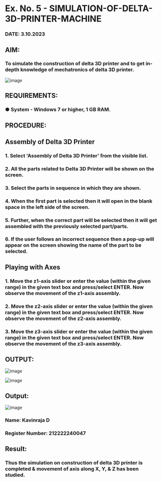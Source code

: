 # Ex. No. 5 - SIMULATION-OF-DELTA-3D-PRINTER-MACHINE

### DATE: 3.10.2023 
## AIM:
### To simulate the construction of delta 3D printer and to get in-depth knowledge of mechatronics of delta 3D printer.

![image](https://github.com/Sellakumar1987/Ex.-No.-5---SIMULATION-OF-DELTA-3D-PRINTER-MACHINE/assets/113594316/c784471e-098f-456d-9c1b-e9f0ce56cc9b)

## REQUIREMENTS:
### ●	System - Windows 7 or higher, 1 GB RAM.

## PROCEDURE:

## Assembly of Delta 3D Printer
### 1.	Select 'Assembly of Delta 3D Printer' from the visible list.
### 2.	All the parts related to Delta 3D Printer will be shown on the screen.
### 3.	Select the parts in sequence in which they are shown.
### 4.	When the first part is selected then it will open in the blank space in the left side of the screen.
### 5.	Further, when the correct part will be selected then it will get assembled with the previously selected part/parts.
### 6.	If the user follows an incorrect sequence then a pop-up will appear on the screen showing the name of the part to be selected.

## Playing with Axes
### 1.	Move the z1-axis slider or enter the value (within the given range) in the given text box and press/select ENTER. Now observe the movement of the z1-axis assembly.
### 2.	Move the z2-axis slider or enter the value (within the given range) in the given text box and press/select ENTER. Now observe the movement of the z2-axis assembly.
### 3.	Move the z3-axis slider or enter the value (within the given range) in the given text box and press/select ENTER. Now observe the movement of the z3-axis assembly.

## OUTPUT:
![image](https://github.com/Sellakumar1987/Ex.-No.-5---SIMULATION-OF-DELTA-3D-PRINTER-MACHINE/assets/113594316/10304caa-3e0f-4c4a-bd73-3cadb477a64b)

![image](https://github.com/Sellakumar1987/Ex.-No.-5---SIMULATION-OF-DELTA-3D-PRINTER-MACHINE/assets/113594316/1f3e6b6d-0724-41dc-b7d2-15516060d066)

## Output:
![image](https://github.com/d-kavinraja/Ex.-No.-5---SIMULATION-OF-DELTA-3D-PRINTER-MACHINE/assets/119875375/576943ed-62b9-4d3a-897c-840a4a2d0230)

### Name: Kavinraja D
### Register Number: 212222240047

## Result: 
### Thus the simulation on construction of delta 3D printer is completed & movement of axis along X, Y, & Z has been studied.
